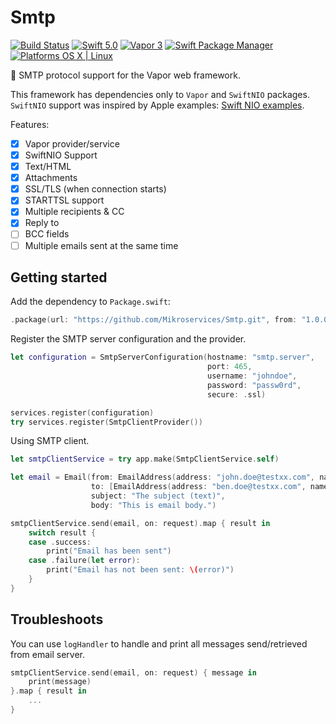 # Smtp

[![Build Status](https://travis-ci.org/Mikroservices/Smtp.svg?branch=master)](https://travis-ci.org/Mikroservices/Smtp)
[![Swift 5.0](https://img.shields.io/badge/Swift-5.0-orange.svg?style=flat)](ttps://developer.apple.com/swift/)
[![Vapor 3](https://img.shields.io/badge/vapor-3.0-blue.svg?style=flat)](https://vapor.codes)
[![Swift Package Manager](https://img.shields.io/badge/SPM-compatible-4BC51D.svg?style=flat)](https://swift.org/package-manager/)
[![Platforms OS X | Linux](https://img.shields.io/badge/Platforms-OS%20X%20%7C%20Linux%20-lightgray.svg?style=flat)](https://developer.apple.com/swift/)

:email: SMTP protocol support for the Vapor web framework. 

This framework has dependencies only to `Vapor` and `SwiftNIO` packages.
`SwiftNIO` support was inspired by Apple examples: [Swift NIO examples](https://github.com/apple/swift-nio-examples).

Features:

- [x] Vapor provider/service
- [x] SwiftNIO Support
- [x] Text/HTML
- [x] Attachments
- [x] SSL/TLS (when connection starts)
- [x] STARTTSL support
- [x] Multiple recipients & CC
- [x] Reply to
- [ ] BCC fields
- [ ] Multiple emails sent at the same time

## Getting started

Add the dependency to `Package.swift`:

```swift
.package(url: "https://github.com/Mikroservices/Smtp.git", from: "1.0.0")
```

Register the SMTP server configuration and the provider.

```swift
let configuration = SmtpServerConfiguration(hostname: "smtp.server",
                                            port: 465,
                                            username: "johndoe",
                                            password: "passw0rd",
                                            secure: .ssl)

services.register(configuration)
try services.register(SmtpClientProvider())
```

Using SMTP client.

```swift
let smtpClientService = try app.make(SmtpClientService.self)

let email = Email(from: EmailAddress(address: "john.doe@testxx.com", name: "John Doe"),
                  to: [EmailAddress(address: "ben.doe@testxx.com", name: "Ben Doe")],
                  subject: "The subject (text)",
                  body: "This is email body.")

smtpClientService.send(email, on: request).map { result in
    switch result {
    case .success:
        print("Email has been sent")
    case .failure(let error):
        print("Email has not been sent: \(error)")
    }  
}
```

## Troubleshoots

You can use `logHandler` to handle and print all messages send/retrieved from email server.

```swift
smtpClientService.send(email, on: request) { message in
    print(message)
}.map { result in
    ...
}
```
